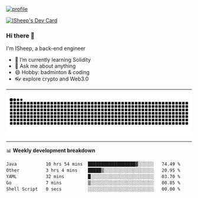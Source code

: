 [![profile](https://user-images.githubusercontent.com/54968314/208005045-e4b42f3b-833d-4242-bfcc-e764865553a2.svg)](https://www.calligrapher.ai/)

<a href="https://app.daily.dev/linziyang1106"><img src="https://api.daily.dev/devcards/v2/i4Spwx5Skx5FpTqWcwoit.png?r=kgx&type=wide" width="652" alt="ISheep's Dev Card"/></a>

### Hi there 🐏

I'm ISheep, a back-end engineer

- 🔭 I’m currently learning Solidity
- 💬 Ask me about anything
- 😄 Hobby: badminton & coding
- 👓 explore crypto and Web3.0

-------

![](https://raw.githubusercontent.com/ISheepp/ISheepp/output/github-contribution-grid-snake.svg)

-------

📊 **Weekly development breakdown**
<!--START_SECTION:waka-->

```txt
Java           10 hrs 54 mins  ██████████████████▓░░░░░░   74.49 %
Other          3 hrs 4 mins    █████▒░░░░░░░░░░░░░░░░░░░   20.95 %
YAML           32 mins         █░░░░░░░░░░░░░░░░░░░░░░░░   03.70 %
Go             7 mins          ▒░░░░░░░░░░░░░░░░░░░░░░░░   00.85 %
Shell Script   0 secs          ░░░░░░░░░░░░░░░░░░░░░░░░░   00.00 %
```

<!--END_SECTION:waka-->
